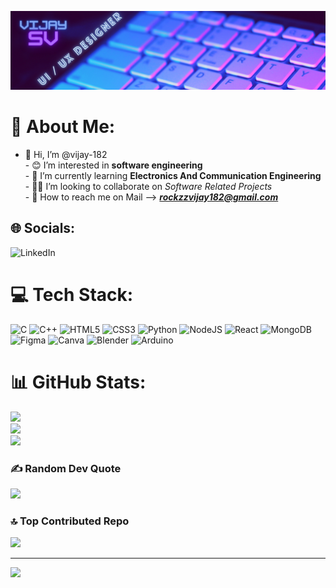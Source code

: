 ![MasterHead](https://raw.githubusercontent.com/vijay-182/vijay-182/main/Black%20Minimal%20Business%20Personal%20Profile%20Linkedin%20Banner.png)
# 💫 About Me:
- 👋 Hi, I’m @vijay-182<br>- 😊 I’m interested in **software engineering**<br>- 🌱 I’m currently learning **Electronics And Communication Engineering**<br>- 👨‍💻 I’m looking to collaborate on _Software Related Projects_ <br>- 📨 How to reach me on Mail --> ***rockzzvijay182@gmail.com***

<!--<img align="right" alt="Coding" width="400" src="https://encrypted-tbn0.gstatic.com/images?q=tbn:ANd9GcS1O_tbtHmZqkjC68qZmmPGit8Q30pHnGWmF_CTRqxFUaN1mVSUEUOPEH_B96VlfMMGVVw&usqp=CAU"> -->

## 🌐 Socials:
![LinkedIn](https://img.shields.io/badge/LinkedIn-%230077B5.svg?logo=linkedin&logoColor=white)

# 💻 Tech Stack:
![C](https://img.shields.io/badge/c-%2300599C.svg?style=plastic&logo=c&logoColor=white) ![C++](https://img.shields.io/badge/c++-%2300599C.svg?style=plastic&logo=c%2B%2B&logoColor=white) ![HTML5](https://img.shields.io/badge/html5-%23E34F26.svg?style=plastic&logo=html5&logoColor=white) ![CSS3](https://img.shields.io/badge/css3-%231572B6.svg?style=plastic&logo=css3&logoColor=white) ![Python](https://img.shields.io/badge/python-3670A0?style=plastic&logo=python&logoColor=ffdd54) ![NodeJS](https://img.shields.io/badge/node.js-6DA55F?style=plastic&logo=node.js&logoColor=white) ![React](https://img.shields.io/badge/react-%2320232a.svg?style=plastic&logo=react&logoColor=%2361DAFB) ![MongoDB](https://img.shields.io/badge/MongoDB-%234ea94b.svg?style=plastic&logo=mongodb&logoColor=white) ![Figma](https://img.shields.io/badge/figma-%23F24E1E.svg?style=plastic&logo=figma&logoColor=white) ![Canva](https://img.shields.io/badge/Canva-%2300C4CC.svg?style=plastic&logo=Canva&logoColor=white) ![Blender](https://img.shields.io/badge/blender-%23F5792A.svg?style=plastic&logo=blender&logoColor=white) ![Arduino](https://img.shields.io/badge/-Arduino-00979D?style=plastic&logo=Arduino&logoColor=white)
# 📊 GitHub Stats:
![](https://github-readme-stats.vercel.app/api?username=vijay-182&theme=radical&hide_border=false&include_all_commits=false&count_private=false)<br/>
![](https://github-readme-streak-stats.herokuapp.com/?user=vijay-182&theme=radical&hide_border=false)<br/>
![](https://github-readme-stats.vercel.app/api/top-langs/?username=vijay-182&theme=radical&hide_border=false&include_all_commits=false&count_private=false&layout=compact)

### ✍️ Random Dev Quote
![](https://quotes-github-readme.vercel.app/api?type=horizontal&theme=radical)

### 🔝 Top Contributed Repo
![](https://github-contributor-stats.vercel.app/api?username=vijay-182&limit=5&theme=monokai&combine_all_yearly_contributions=true)

---
[![](https://visitcount.itsvg.in/api?id=vijay-182&icon=8&color=5)](https://visitcount.itsvg.in)

<!-- Proudly created with GPRM ( https://gprm.itsvg.in ) -->
<!---
vijay-182/vijay-182 is a ✨ special ✨ repository because its `README.md` (this file) appears on your GitHub profile.
You can click the Preview link to take a look at your changes.
--->
